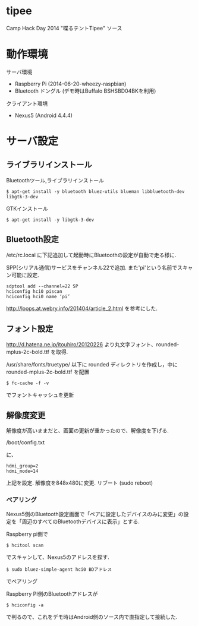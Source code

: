 tipee
=====

Camp Hack Day 2014 "喋るテントTipee" ソース

# 動作環境
サーバ環境
- Raspberry Pi (2014-06-20-wheezy-raspbian)
- Bluetooth ドングル (デモ時はBuffalo BSHSBD04BKを利用)

クライアント環境
- Nexus5 (Android 4.4.4)


# サーバ設定

## ライブラリインストール
Bluetoothツール,ライブラリインストール

    $ apt-get install -y bluetooth bluez-utils blueman libbluetooth-dev libgtk-3-dev

GTKインストール

    $ apt-get install -y libgtk-3-dev

## Bluetooth設定
/etc/rc.local に下記追加して起動時にBluetoothの設定が自動で走る様に.

SPP(シリアル通信)サービスをチャンネル22で追加. また'pi'という名前でスキャン可能に設定.

    sdptool add --channel=22 SP
    hciconfig hci0 piscan
    hciconfig hci0 name ‘pi’
    
    
http://loops.at.webry.info/201404/article_2.html を参考にした.
    
## フォント設定
http://d.hatena.ne.jp/itouhiro/20120226 より丸文字フォント、rounded-mplus-2c-bold.ttf を取得.

/usr/share/fonts/truetype/ 以下に rounded ディレクトリを作成し，中に rounded-mplus-2c-bold.ttf を配置

    $ fc-cache -f -v

でフォントキャッシュを更新

## 解像度変更
解像度が高いままだと、画面の更新が重かったので、解像度を下げる.

/boot/config.txt

に、

    hdmi_group=2
    hdmi_mode=14

上記を設定. 解像度を848x480に変更.
リブート (sudo reboot)

### ペアリング

Nexus5側のBluetooth設定画面で「ペアに設定したデバイスのみに変更」の設定を「周辺のすべてのBluetoothデバイスに表示」とする.

Raspberry pi側で

    $ hcitool scan

でスキャンして、Nexus5のアドレスを探す.

    $ sudo bluez-simple-agent hci0 BDアドレス

でペアリング

Raspberry PI側のBluetoothアドレスが

    $ hciconfig -a

で判るので、これをデモ時はAndroid側のソース内で直指定して接続した.



